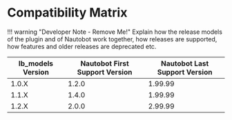 # Compatibility Matrix

!!! warning "Developer Note - Remove Me!"
    Explain how the release models of the plugin and of Nautobot work together, how releases are supported, how features and older releases are deprecated etc.

| lb_models Version | Nautobot First Support Version | Nautobot Last Support Version |
| ------------- | -------------------- | ------------- |
| 1.0.X         | 1.2.0                | 1.99.99        |
| 1.1.X         | 1.4.0                | 1.99.99        |
| 1.2.X         | 2.0.0                | 2.99.99        |
